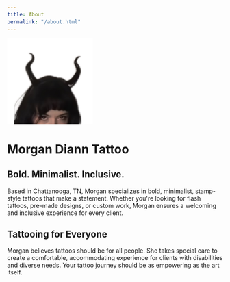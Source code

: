 ```yaml
---
title: About
permalink: "/about.html"
---
```

<img src="/assets/images/profile.jpg" alt="Profile Picture" width="200"/>

# Morgan Diann Tattoo

## Bold. Minimalist. Inclusive.
Based in Chattanooga, TN, Morgan specializes in bold, minimalist, stamp-style tattoos that make a statement. Whether you're looking for flash tattoos, pre-made designs, or custom work, Morgan ensures a welcoming and inclusive experience for every client.

## Tattooing for Everyone
Morgan believes tattoos should be for all people. She takes special care to create a comfortable, accommodating experience for clients with disabilities and diverse needs. Your tattoo journey should be as empowering as the art itself.